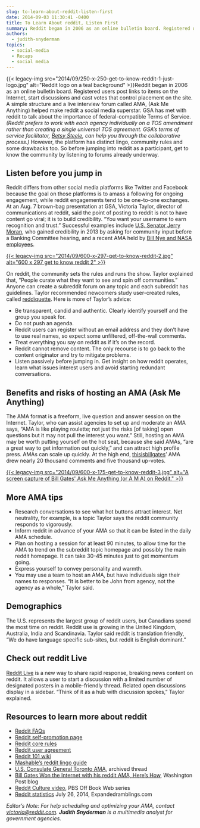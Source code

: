 ```yaml
---
slug: to-learn-about-reddit-listen-first
date: 2014-09-03 11:30:41 -0400
title: To Learn About reddit, Listen First
summary: Reddit began in 2006 as an online bulletin board. Registered users post links to items on the Internet, start discussions and cast votes that control placement on the site. A simple structure and a live interview forum called AMA, (Ask Me Anything) helped make reddit a
authors:
  - judith-snyderman
topics:
  - social-media
  - Recaps
  - social media
---
```


{{< legacy-img src="2014/09/250-x-250-get-to-know-reddit-1-just-logo.jpg" alt="Reddit logo on a teal background" >}}Reddit began in 2006 as an online bulletin board. Registered users post links to items on the Internet, start discussions and cast votes that control placement on the site. A simple structure and a live interview forum called AMA, (Ask Me Anything) helped make reddit a social media superstar. GSA has met with reddit to talk about the importance of federal-compatible Terms of Service. _(Reddit prefers to work with each agency individually on a TOS amendment rather than creating a single universal TOS agreement. GSA&#8217;s terms of service facilitator, [Betsy Steele](mailto:betsy.steele@gsa.gov), can help you through the collaborative process.)_ However, the platform has distinct lingo, community rules and some drawbacks too. So before jumping into reddit as a participant, get to know the community by listening to forums already underway.

## Listen before you jump in

Reddit differs from other social media platforms like Twitter and Facebook because the goal on those platforms is to amass a following for ongoing engagement, while reddit engagements tend to be one-to-one exchanges. At an Aug. 7 brown-bag presentation at GSA, Victoria Taylor, director of communications at reddit, said the point of posting to reddit is not to have content go viral; it is to build credibility. “You want your username to earn recognition and trust.” Successful examples include [U.S. Senator Jerry Moran](http://www.reddit.com/user/JerryMoran), who gained credibility in 2013 by asking for community input before a Banking Committee hearing, and a recent AMA held by [Bill Nye and NASA employees](http://www.reddit.com/r/IAmA/comments/2arlx5/i_am_bill_nye_the_science_guy_and_ceo_of_the/).

[{{< legacy-img src="2014/09/600-x-297-get-to-know-reddit-2.jpg" alt="600 x 297 get to know reddit 2" >}}](https://s3.amazonaws.com/digitalgov/_legacy-img/2014/09/832-x-477-get-to-know-reddit-2.jpg)

On reddit, the community sets the rules and runs the show. Taylor explained that, “People curate what they want to see and spin off communities.” Anyone can create a subreddit forum on any topic and each subreddit has guidelines. Taylor recommended newcomers study user-created rules, called [reddiquette](http://www.reddit.com/wiki/reddiquette). Here is more of Taylor’s advice:

  * Be transparent, candid and authentic. Clearly identify yourself and the group you speak for.
  * Do not push an agenda.
  * Reddit users can register without an email address and they don’t have to use real names, so expect some unfiltered, off-the-wall comments.
  * Treat everything you say on reddit as if it&#8217;s on the record.
  * Reddit cannot remove content. The only recourse is to go back to the content originator and try to mitigate problems.
  * Listen passively before jumping in. Get insight on how reddit operates, learn what issues interest users and avoid starting redundant conversations.

## Benefits and risks of hosting an AMA (Ask Me Anything)

The AMA format is a freeform, live question and answer session on the Internet. Taylor, who can assist agencies to set up and moderate an AMA says, “AMA is like playing roulette; not just the risks [of taking] open questions but it may not pull the interest you want.” Still, hosting an AMA may be worth putting yourself on the hot seat, because she said AMAs, “are a great way to get information out quickly,” and can attract high profile press. AMAs can scale up quickly. At the high end, [thisisbillgates](http://www.reddit.com/user/thisisbillgates)’ AMA drew nearly 20 thousand comments and five thousand up-votes.

[{{< legacy-img src="2014/09/600-x-175-get-to-know-reddit-3.jpg" alt="A screen capture of Bill Gates' Ask Me Anything (or A M A) on Reddit." >}}](https://s3.amazonaws.com/digitalgov/_legacy-img/2014/09/1028-x-299-get-to-know-reddit-3.jpg)

## More AMA tips

  * Research conversations to see what hot buttons attract interest. Net neutrality, for example, is a topic Taylor says the reddit community responds to vigorously.
  * Inform reddit in advance of your AMA so that it can be listed in the daily AMA schedule.
  * Plan on hosting a session for at least 90 minutes, to allow time for the AMA to trend on the subreddit topic homepage and possibly the main reddit homepage. It can take 30-45 minutes just to get momentum going.
  * Express yourself to convey personality and warmth.
  * You may use a team to host an AMA, but have individuals sign their names to responses. “It is better to be John from agency, not the agency as a whole,” Taylor said.

## Demographics

The U.S. represents the largest group of reddit users, but Canadians spend the most time on reddit. Reddit use is growing in the United Kingdom, Australia, India and Scandinavia. Taylor said reddit is translation friendly, “We do have language specific sub-sites, but reddit is English dominant.”

## Check out reddit Live

[Reddit Live](http://www.reddit.com/r/live) is a new way to share rapid response, breaking news content on reddit. It allows a user to start a discussion with a limited number of designated posters in a mobile-friendly thread. Related open discussions display in a sidebar. “Think of it as a hub with discussion spokes,” Taylor explained.

## Resources to learn more about reddit

  * [Reddit FAQs](https://www.reddit.com/wiki/faq)
  * [Reddit self-promotion page](https://www.reddit.com/wiki/selfpromotion)
  * [Reddit core rules](https://www.reddit.com/rules/)
  * [Reddit user agreement](https://www.reddit.com/help/useragreement)
  * [Reddit 101 wiki](http://www.reddit.com/wiki/reddit_101)
  * [Mashable’s reddit lingo guide](http://mashable.com/2014/03/10/reddit-lingo-guide/)
  * [U.S. Consulate General Toronto AMA](http://www.reddit.com/r/IAmA/comments/28hm2b/we_are_the_us_consulate_general_in_toronto_and_we/), archived thread
  * [Bill Gates Won the Internet with his reddit AMA, Here’s How](http://www.washingtonpost.com/blogs/the-switch/wp/2014/02/11/bill-gates-won-the-internet-with-his-reddit-ama-heres-how/), Washington Post blog
  * [Reddit Culture video](http://www.youtube.com/watch?v=fXGs_7Yted8&feature=youtu.be), PBS Off Book Web series
  * [Reddit statistics](http://expandedramblings.com/index.php/reddit-stats/#.U-ps9oBdU0A) July 26, 2014, Expandedramblings.com

 _Editor&#8217;s Note: For help scheduling and optimizing your AMA, contact <victoria@reddit.com>._
_**Judith Snyderman** is a multimedia analyst for government agencies._